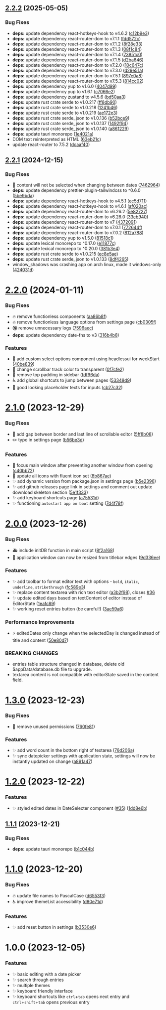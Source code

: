## [2.2.2](https://github.com/knownasnaffy/inner-ink/compare/v2.2.1...v2.2.2) (2025-05-05)


### Bug Fixes

* **deps:** update dependency react-hotkeys-hook to v4.6.2 ([c12b9e3](https://github.com/knownasnaffy/inner-ink/commit/c12b9e3a94bada86004bccd9664fddf9039ba41f))
* **deps:** update dependency react-router-dom to v7.1.1 ([fdd572c](https://github.com/knownasnaffy/inner-ink/commit/fdd572c0e8dcd3e01fd6a9d934c033ceafba7eda))
* **deps:** update dependency react-router-dom to v7.1.2 ([8f28e33](https://github.com/knownasnaffy/inner-ink/commit/8f28e33afb927513d25d14d638ff5cffc3163682))
* **deps:** update dependency react-router-dom to v7.1.3 ([08f1c84](https://github.com/knownasnaffy/inner-ink/commit/08f1c84f80e16887ed5e1070bc996e5c2090f4ea))
* **deps:** update dependency react-router-dom to v7.1.4 ([73851c0](https://github.com/knownasnaffy/inner-ink/commit/73851c05e327205efa125962f5c57567b24f5fde))
* **deps:** update dependency react-router-dom to v7.1.5 ([d2ba646](https://github.com/knownasnaffy/inner-ink/commit/d2ba64652fd62928a58208bad04468b83103f9a3))
* **deps:** update dependency react-router-dom to v7.2.0 ([10c647c](https://github.com/knownasnaffy/inner-ink/commit/10c647c3b88eadf9d9b10e4d26d0b396a09fada4))
* **deps:** update dependency react-router-dom to v7.3.0 ([d29e51a](https://github.com/knownasnaffy/inner-ink/commit/d29e51af520dbc5d21cb94a665c8e5edadbc088f))
* **deps:** update dependency react-router-dom to v7.5.1 ([897e0a8](https://github.com/knownasnaffy/inner-ink/commit/897e0a8a529429911f638c74b8f1ff12d324b1fc))
* **deps:** update dependency react-router-dom to v7.5.3 ([814cc02](https://github.com/knownasnaffy/inner-ink/commit/814cc02785313e3a7cb6400432aa95171fc7a9ef))
* **deps:** update dependency yup to v1.6.0 ([4047d99](https://github.com/knownasnaffy/inner-ink/commit/4047d995533a631a65c2df27f37d0d24bac2ea69))
* **deps:** update dependency yup to v1.6.1 ([c7066e2](https://github.com/knownasnaffy/inner-ink/commit/c7066e2b90c5da83102f6e8764e02facce3ed77b))
* **deps:** update dependency zustand to v4.5.6 ([bd50aa3](https://github.com/knownasnaffy/inner-ink/commit/bd50aa35eddd8613c80417be853aa295ea2c4a6d))
* **deps:** update rust crate serde to v1.0.217 ([ff8db90](https://github.com/knownasnaffy/inner-ink/commit/ff8db90cf0a36d79fbf8b178c3ed9907cc5b8577))
* **deps:** update rust crate serde to v1.0.218 ([1241b46](https://github.com/knownasnaffy/inner-ink/commit/1241b467264e7b912f619a13e7b0cb99b6b1eba9))
* **deps:** update rust crate serde to v1.0.219 ([ae172e3](https://github.com/knownasnaffy/inner-ink/commit/ae172e31e81a0f0c47f049fc6f30cfd25416fdd9))
* **deps:** update rust crate serde_json to v1.0.136 ([b52bce9](https://github.com/knownasnaffy/inner-ink/commit/b52bce9aa39c26c13244e576dc92546301427354))
* **deps:** update rust crate serde_json to v1.0.137 ([1492f94](https://github.com/knownasnaffy/inner-ink/commit/1492f9439d5a3288258851258fd5601de2666167))
* **deps:** update rust crate serde_json to v1.0.140 ([a861229](https://github.com/knownasnaffy/inner-ink/commit/a861229203e05635372bfa32050f44d6655def3d))
* **deps:** update tauri monorepo ([1e4021a](https://github.com/knownasnaffy/inner-ink/commit/1e4021a405a7931b4ffd3293ef9d0ca149104355))
* DOM text reinterpreted as HTML ([63eb21c](https://github.com/knownasnaffy/inner-ink/commit/63eb21c639d3903d951d27998afd611d3cc504e6))
* update react-router to 7.5.2 ([dcaaf40](https://github.com/knownasnaffy/inner-ink/commit/dcaaf40e0597a35a01bde4659f9116133ace04d0))

## [2.2.1](https://github.com/knownasnaffy/inner-ink/compare/v2.2.0...v2.2.1) (2024-12-15)


### Bug Fixes

* :bug: content will not be selected when changing between dates ([7462964](https://github.com/knownasnaffy/inner-ink/commit/74629643531b68c0f7705d11f8b330ddcc654dab))
* **deps:** update dependency prettier-plugin-tailwindcss to ^0.6.0 ([5be9bda](https://github.com/knownasnaffy/inner-ink/commit/5be9bda2f6451fb27805e3d39d7ceabcc0c87960))
* **deps:** update dependency react-hotkeys-hook to v4.5.1 ([ec5d711](https://github.com/knownasnaffy/inner-ink/commit/ec5d711837b34d5331287ffaf4822450dc03a905))
* **deps:** update dependency react-hotkeys-hook to v4.6.1 ([af020ac](https://github.com/knownasnaffy/inner-ink/commit/af020ac6f7bdda3517d5fed39488a2dc321f8daa))
* **deps:** update dependency react-router-dom to v6.26.2 ([5e82727](https://github.com/knownasnaffy/inner-ink/commit/5e82727dc51ceb0b7d71db37cd543cd46947e684))
* **deps:** update dependency react-router-dom to v6.28.0 ([33cb940](https://github.com/knownasnaffy/inner-ink/commit/33cb940579bcf327f996c9bbc507d9d0b3e579b7))
* **deps:** update dependency react-router-dom to v7 ([4372091](https://github.com/knownasnaffy/inner-ink/commit/4372091e79b1f13a26a492edd0ea222d24e85ae6))
* **deps:** update dependency react-router-dom to v7.0.1 ([772644f](https://github.com/knownasnaffy/inner-ink/commit/772644fc2e5ed0d19d42cc7c3622400ba728f2d1))
* **deps:** update dependency react-router-dom to v7.0.2 ([812a788](https://github.com/knownasnaffy/inner-ink/commit/812a788958d7896f754f5ed832a892ae325eb804))
* **deps:** update dependency yup to v1.5.0 ([81518c1](https://github.com/knownasnaffy/inner-ink/commit/81518c117e7127b063ebb0d47dcb728f907dce6e))
* **deps:** update lexical monorepo to ^0.17.0 ([e11877c](https://github.com/knownasnaffy/inner-ink/commit/e11877c2141e866218465d821c1aa9fa126b8960))
* **deps:** update lexical monorepo to ^0.20.0 ([381b3e4](https://github.com/knownasnaffy/inner-ink/commit/381b3e4c262720e8ca1ab92a14572a93b74181f8))
* **deps:** update rust crate serde to v1.0.215 ([ec8e5ae](https://github.com/knownasnaffy/inner-ink/commit/ec8e5ae529a0ed902a021878d80e42727c17f8ca))
* **deps:** update rust crate serde_json to v1.0.133 ([8df4265](https://github.com/knownasnaffy/inner-ink/commit/8df4265a52685e4ade2fe7473a12da50148e3540))
* window_shadows was crashing app on arch linux, made it windows-only ([424031d](https://github.com/knownasnaffy/inner-ink/commit/424031d845852a2a1cea54d90ce1cd124ed99e2a))

# [2.2.0](https://github.com/knownasnaffy/inner-ink/compare/v2.1.0...v2.2.0) (2024-01-11)


### Bug Fixes

* :fire: remove functionless components ([aa86b8f](https://github.com/knownasnaffy/inner-ink/commit/aa86b8fbeec5fbbfeef380716f9fd2d795c39aeb))
* :fire: remove functionless language options from settings page ([cb0305f](https://github.com/knownasnaffy/inner-ink/commit/cb0305fd9dbaf4dd5f46a7b632c2e693cb5a3ab1))
* :mute: remove unnecessary logs ([7596aec](https://github.com/knownasnaffy/inner-ink/commit/7596aec9192244e63227e875043302d748ca377e))
* **deps:** update dependency date-fns to v3 ([316b4b8](https://github.com/knownasnaffy/inner-ink/commit/316b4b8918232ce056a4288aa890ea763ceddbb3))


### Features

* :lipstick: add custom select options component using headlessui for weekStart ([40be839](https://github.com/knownasnaffy/inner-ink/commit/40be8398365dae0d3a152e4292cd2b45a495d02d))
* :lipstick: change scrollbar track color to transparent ([0f7cfe2](https://github.com/knownasnaffy/inner-ink/commit/0f7cfe23f6318fe276cb73a090b2d59c37fc6e4d))
* :lipstick: remove top padding in sidebar ([fdf96da](https://github.com/knownasnaffy/inner-ink/commit/fdf96da4427330b4703da8599afca9b914ed26ff))
* :wheelchair: add global shortcuts to jump between pages ([53348d9](https://github.com/knownasnaffy/inner-ink/commit/53348d9058a123ac4269624f723a4b48036c875b))
* 💖 good looking placeholder texts for inputs ([cb27c32](https://github.com/knownasnaffy/inner-ink/commit/cb27c324e2db8f8dee4b7715fe497aad8e9b42d8))

# [2.1.0](https://github.com/knownasnaffy/inner-ink/compare/v2.0.0...v2.1.0) (2023-12-29)


### Bug Fixes

* :lipstick: add gap between border and last line of scrollable editor ([5ff8b08](https://github.com/knownasnaffy/inner-ink/commit/5ff8b08c60fe352fbd6384847f0bb0bee18c6d51))
* :pencil2: typo in settings page ([b56be3d](https://github.com/knownasnaffy/inner-ink/commit/b56be3d49a8d11c6b790183b34f39c53c51a9312))


### Features

* :children_crossing: focus main window after preventing another window from opening ([c40bb72](https://github.com/knownasnaffy/inner-ink/commit/c40bb7235e04f1ab8b71a9a7286bee915e41a4be))
* :lipstick: update all icons with fluent icon set ([8b867ae](https://github.com/knownasnaffy/inner-ink/commit/8b867ae2416807c5648c75062950dc50ce88824a))
* :sparkles: add dynamic version from package.json in settings page ([b5e2396](https://github.com/knownasnaffy/inner-ink/commit/b5e2396a0ce1abedec0828f3f5d8d0d8cf9e1d30))
* :sparkles: add github releases page link in settings and comment out update download skeleton section ([5e1f333](https://github.com/knownasnaffy/inner-ink/commit/5e1f3335811447b40888b4bab87a1cb7ec82ae8c))
* :sparkles: add keyboard shortcuts page ([a75531d](https://github.com/knownasnaffy/inner-ink/commit/a75531dbff976450618abd1d3bc2e9f16fe40114))
* :sparkles: functioning `autostart app on boot` setting ([7d4f78f](https://github.com/knownasnaffy/inner-ink/commit/7d4f78f7ae4822de14da12d03ff05565a71661a1))

# [2.0.0](https://github.com/knownasnaffy/inner-ink/compare/v1.3.0...v2.0.0) (2023-12-26)


### Bug Fixes

* :ambulance: include initDB function in main script ([8f2a168](https://github.com/knownasnaffy/inner-ink/commit/8f2a1682185b85459100f5a94574a19f00e96ccf))
* :bug: application window can now be resized from titlebar edges ([9d336ee](https://github.com/knownasnaffy/inner-ink/commit/9d336ee87d0b881e71bd842ec7e7aaf626c065ce))


### Features

* :sparkles: add toolbar to format editor text with options - `bold`, `italic`, `underline`, `strikethrough` ([fc589e3](https://github.com/knownasnaffy/inner-ink/commit/fc589e3e7b9b905a3c0f9f218f924d39fdee693f))
* :sparkles: replace content textarea with rich text editor ([a3b2f98](https://github.com/knownasnaffy/inner-ink/commit/a3b2f98a8eaedbc2177d03ca4ac53dc538eb2b71)), closes [#36](https://github.com/knownasnaffy/inner-ink/issues/36)
* :sparkles: update edited days based on textContent of editor instead of EditorState ([1eafc89](https://github.com/knownasnaffy/inner-ink/commit/1eafc89ddac15de392775f88dd1650a468ff9e41))
* :sparkles: working reset entries button (be careful!) ([3ae59a6](https://github.com/knownasnaffy/inner-ink/commit/3ae59a6cf18bb9726781735ea1c8f7b9ba7e0570))


### Performance Improvements

* :zap: editedDates only change when the selectedDay is changed instead of title and content ([50e80d7](https://github.com/knownasnaffy/inner-ink/commit/50e80d709c5afd0daa6f04bc451824570e42d14c))


### BREAKING CHANGES

* entries table structure changed in database, delete old $appData/database.db file to upgrade.
* textarea content is not compatible with editorState saved in the content field.

# [1.3.0](https://github.com/knownasnaffy/inner-ink/compare/v1.2.0...v1.3.0) (2023-12-23)


### Bug Fixes

* :passport_control: remove unused permissions ([760fe81](https://github.com/knownasnaffy/inner-ink/commit/760fe813bae9f72278c3826181a63a4632684bc0))


### Features

* :sparkles: add word count in the bottom right of textarea ([76d206a](https://github.com/knownasnaffy/inner-ink/commit/76d206abc170a66d87b1bb935cfd6b59e2b4a0b9))
* :sparkles: sync datepicker settings with application state, settings will now be instantly updated on change ([a891a47](https://github.com/knownasnaffy/inner-ink/commit/a891a47ee19b844100fe7d867594b42422206e9e))

# [1.2.0](https://github.com/knownasnaffy/inner-ink/compare/v1.1.1...v1.2.0) (2023-12-22)


### Features

* :sparkles: styled edited dates in DateSelecter component ([#35](https://github.com/knownasnaffy/inner-ink/issues/35)) ([1dd8e6b](https://github.com/knownasnaffy/inner-ink/commit/1dd8e6b0478a6ad6ff7324b0875a195c49cdc06b))

## [1.1.1](https://github.com/knownasnaffy/inner-ink/compare/v1.1.0...v1.1.1) (2023-12-21)


### Bug Fixes

* **deps:** update tauri monorepo ([b1c044b](https://github.com/knownasnaffy/inner-ink/commit/b1c044b3ec2ab0461ca9b547b89c6cd3970bb0cc))

# [1.1.0](https://github.com/knownasnaffy/inner-ink/compare/v1.0.0...v1.1.0) (2023-12-20)


### Bug Fixes

* :fire: update file names to PascalCase ([d6553f3](https://github.com/knownasnaffy/inner-ink/commit/d6553f3b5558c242396942cbb4c050467499190c))
* :wheelchair: improve themeList accessibility ([d80e71d](https://github.com/knownasnaffy/inner-ink/commit/d80e71d3c47d97d525ce127c7b9c11e88d5e293f))


### Features

* :sparkles: add reset button in settings ([b3530e6](https://github.com/knownasnaffy/inner-ink/commit/b3530e6e2a9a31d5efe06a1d73a1cb85ea18c04b))

# 1.0.0 (2023-12-05)


### Features

* ✨ basic editing with a date picker
* ✨ search through entries
* ✨ multiple themes
* ✨ keyboard friendly interface
* ✨ keyboard shortcuts like `ctrl`+`tab` opens next entry and `ctrl`+`shift`+`tab` opens previous entry
